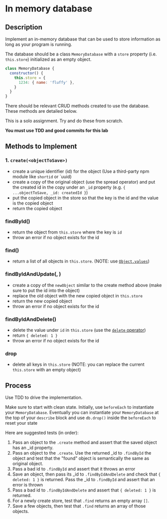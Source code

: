 # In memory database

## Description

Implement an in-memory database that can be used to
store information as long as your program is running.

The database should be a class `MemoryDatabase` with
a `store` property (i.e. `this.store`) initialized
as an empty object.

```js
class MemoryDatabase {
  constructor() {
    this.store = {
      1234: { name: 'fluffy' }, 
    }
  }
}
```

There should be relevant CRUD methods created to use
the database. These methods are detailed below.

This is a solo assignment. Try and do these from
scratch.

**You must use TDD and good commits for this lab**

## Methods to Implement

### 1. `create(<objectToSave>)`

* create a unique identifier (id) for the object
  (Use a third-party npm module like `shortid` or
  `uuid)
* create a copy of the original object (use the
  spread operator) and put the created id in the
  copy under an `_id` property (e.g.
  `{ ...objectToSave, _id: createdId }`)
* put the copied object in the store so that the key
  is the id and the value is the copied object
* return the copied object

### findById(<id>)

* return the object from `this.store` where the key
  is `id`
* throw an error if no object exists for the id

### find()

* return a list of all objects in `this.store`.
  (NOTE: use [`Object.values`](https://developer.mozilla.org/en-US/docs/Web/JavaScript/Reference/Global_objects/Object/values))

### findByIdAndUpdate(<id>, <newObject>)

* create a copy of the `newObject` similar to the
  create method above (make sure to put the id into
  the object)
* replace the old object with the new copied object
  in `this.store`
* return the new copied object
* throw an error if no object exists for the id

### findByIdAndDelete(<id>)

* delete the value under `id` in `this.store` (use
  the [`delete` operator](https://developer.mozilla.org/en-US/docs/Web/JavaScript/Reference/Operators/delete))
* return `{ deleted: 1 }`
* throw an error if no object exists for the id

### drop

* delete all keys in `this.store` (NOTE: you can
  replace the current `this.store` with an empty
  object)

## Process

Use TDD to drive the implementation.

Make sure to start with clean state. Initially, use
`beforeEach` to instantiate your `MemoryDatabase`.
Eventually you can instantiate your `MemoryDatabase`
at the top of your `describe` block and use
`db.drop()` inside the `beforeEach` to reset your
state

Here are suggested tests (in order):

1. Pass an object to the `.create` method and assert
  that the saved object has an _id property.
1. Pass an object to the `.create`. Use the returned
  _id to `.findById` the object and test that the
  "found" object is semantically the same as
  original object.
1. Pass a bad id to `.findById` and assert that it
  throws an error
3. Save an object, then pass its _id to
  `.findByIdAndDelete` and check that
  `{ deleted: 1 }` is returned.
  Pass the _id to `.findById` and assert that an
  error is thrown
4. Pass a bad id to `.findByIdAndDelete` and assert
  that `{ deleted: 1 }` is returned.
5. For a newly create store, test that `.find`
  returns an empty array `[]`.
6. Save a few objects, then test that `.find`
  returns an array of those objects.


